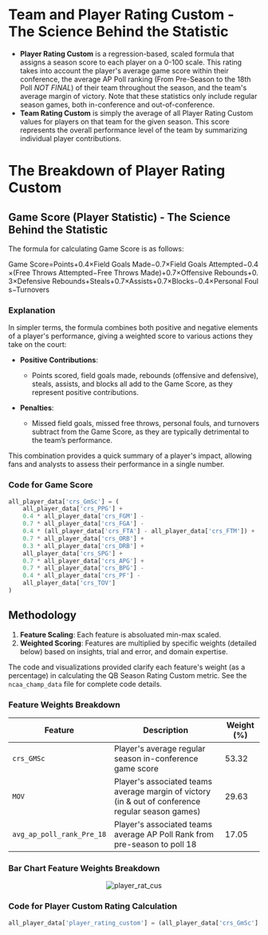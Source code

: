 # Team and Player Rating Custom - The Science Behind the Statistic

- **Player Rating Custom** is a regression-based, scaled formula that assigns a season score to each player on a 0-100 scale. This rating takes into account the player's average game score within their conference, the average AP Poll ranking (From Pre-Season to the 18th Poll *NOT FINAL*) of their team throughout the season, and the team's average margin of victory. Note that these statistics only include regular season games, both in-conference and out-of-conference.
- **Team Rating Custom** is simply the average of all Player Rating Custom values for players on that team for the given season. This score represents the overall performance level of the team by summarizing individual player contributions.

# The Breakdown of Player Rating Custom

## Game Score (Player Statistic) - The Science Behind the Statistic

The formula for calculating Game Score is as follows:

Game Score=Points+0.4×Field Goals Made−0.7×Field Goals Attempted−0.4×(Free Throws Attempted−Free Throws Made)+0.7×Offensive Rebounds+0.3×Defensive Rebounds+Steals+0.7×Assists+0.7×Blocks−0.4×Personal Fouls−Turnovers

### Explanation

In simpler terms, the formula combines both positive and negative elements of a player's performance, giving a weighted score to various actions they take on the court:

- **Positive Contributions**:
  - Points scored, field goals made, rebounds (offensive and defensive), steals, assists, and blocks all add to the Game Score, as they represent positive contributions.
  
- **Penalties**:
  - Missed field goals, missed free throws, personal fouls, and turnovers subtract from the Game Score, as they are typically detrimental to the team’s performance.

This combination provides a quick summary of a player's impact, allowing fans and analysts to assess their performance in a single number.

### Code for Game Score

```python
all_player_data['crs_GmSc'] = (
    all_player_data['crs_PPG'] +
    0.4 * all_player_data['crs_FGM'] -
    0.7 * all_player_data['crs_FGA'] -
    0.4 * (all_player_data['crs_FTA'] - all_player_data['crs_FTM']) +
    0.7 * all_player_data['crs_ORB'] +
    0.3 * all_player_data['crs_DRB'] +
    all_player_data['crs_SPG'] +
    0.7 * all_player_data['crs_APG'] +
    0.7 * all_player_data['crs_BPG'] -
    0.4 * all_player_data['crs_PF'] -
    all_player_data['crs_TOV']
)
```

## Methodology 

1. **Feature Scaling**: Each feature is absoluated min-max scaled.
2. **Weighted Scoring**: Features are multiplied by specific weights (detailed below) based on insights, trial and error, and domain expertise.

The code and visualizations provided clarify each feature's weight (as a percentage) in calculating the QB Season Rating Custom metric. See the `ncaa_champ_data` file for complete code details.

### Feature Weights Breakdown

| Feature                           | Description                                                                                       | Weight (%) |
|-----------------------------------|---------------------------------------------------------------------------------------------------|------------|
| `crs_GMSc`                               | Player's average regular season in-conference game score                                                           | 53.32     |
| `MOV`                         | Player's associated teams average margin of victory (in & out of conference regular season games)                                                       | 29.63      |
| `avg_ap_poll_rank_Pre_18`        | Player's associated teams average AP Poll Rank from pre-season to poll 18                              | 17.05      |

### Bar Chart Feature Weights Breakdown

<div align="center">
  <img src="https://github.com/user-attachments/assets/6cf9db5d-21de-43c6-98ba-452a304bd4bd" alt="player_rat_cus">
</div>

### Code for Player Custom Rating Calculation

```python
all_player_data['player_rating_custom'] = (all_player_data['crs_GmSc'] * 2.5) + all_player_data['MOV'] - (all_player_data['avg_ap_poll_rank_Pre_18'] * .75)
```
